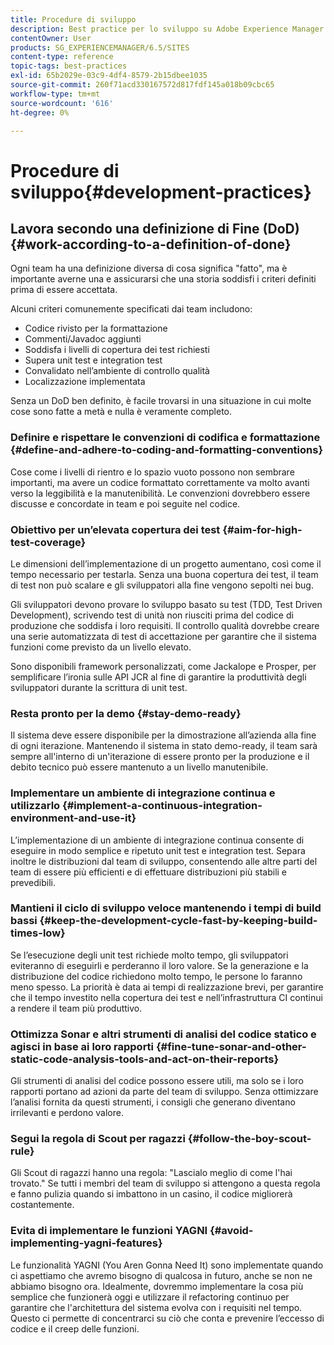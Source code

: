 ```yaml
---
title: Procedure di sviluppo
description: Best practice per lo sviluppo su Adobe Experience Manager.
contentOwner: User
products: SG_EXPERIENCEMANAGER/6.5/SITES
content-type: reference
topic-tags: best-practices
exl-id: 65b2029e-03c9-4df4-8579-2b15dbee1035
source-git-commit: 260f71acd330167572d817fdf145a018b09cbc65
workflow-type: tm+mt
source-wordcount: '616'
ht-degree: 0%

---
```


# Procedure di sviluppo{#development-practices}

## Lavora secondo una definizione di Fine (DoD) {#work-according-to-a-definition-of-done}

Ogni team ha una definizione diversa di cosa significa &quot;fatto&quot;, ma è importante averne una e assicurarsi che una storia soddisfi i criteri definiti prima di essere accettata.

Alcuni criteri comunemente specificati dai team includono:

* Codice rivisto per la formattazione
* Commenti/Javadoc aggiunti
* Soddisfa i livelli di copertura dei test richiesti
* Supera unit test e integration test
* Convalidato nell’ambiente di controllo qualità
* Localizzazione implementata

Senza un DoD ben definito, è facile trovarsi in una situazione in cui molte cose sono fatte a metà e nulla è veramente completo.

### Definire e rispettare le convenzioni di codifica e formattazione {#define-and-adhere-to-coding-and-formatting-conventions}

Cose come i livelli di rientro e lo spazio vuoto possono non sembrare importanti, ma avere un codice formattato correttamente va molto avanti verso la leggibilità e la manutenibilità. Le convenzioni dovrebbero essere discusse e concordate in team e poi seguite nel codice.

### Obiettivo per un’elevata copertura dei test  {#aim-for-high-test-coverage}

Le dimensioni dell’implementazione di un progetto aumentano, così come il tempo necessario per testarla. Senza una buona copertura dei test, il team di test non può scalare e gli sviluppatori alla fine vengono sepolti nei bug.

Gli sviluppatori devono provare lo sviluppo basato su test (TDD, Test Driven Development), scrivendo test di unità non riusciti prima del codice di produzione che soddisfa i loro requisiti. Il controllo qualità dovrebbe creare una serie automatizzata di test di accettazione per garantire che il sistema funzioni come previsto da un livello elevato.

Sono disponibili framework personalizzati, come Jackalope e Prosper, per semplificare l’ironia sulle API JCR al fine di garantire la produttività degli sviluppatori durante la scrittura di unit test.

### Resta pronto per la demo {#stay-demo-ready}

Il sistema deve essere disponibile per la dimostrazione all’azienda alla fine di ogni iterazione. Mantenendo il sistema in stato demo-ready, il team sarà sempre all&#39;interno di un&#39;iterazione di essere pronto per la produzione e il debito tecnico può essere mantenuto a un livello manutenibile.

### Implementare un ambiente di integrazione continua e utilizzarlo {#implement-a-continuous-integration-environment-and-use-it}

L’implementazione di un ambiente di integrazione continua consente di eseguire in modo semplice e ripetuto unit test e integration test. Separa inoltre le distribuzioni dal team di sviluppo, consentendo alle altre parti del team di essere più efficienti e di effettuare distribuzioni più stabili e prevedibili.

### Mantieni il ciclo di sviluppo veloce mantenendo i tempi di build bassi {#keep-the-development-cycle-fast-by-keeping-build-times-low}

Se l’esecuzione degli unit test richiede molto tempo, gli sviluppatori eviteranno di eseguirli e perderanno il loro valore. Se la generazione e la distribuzione del codice richiedono molto tempo, le persone lo faranno meno spesso. La priorità è data ai tempi di realizzazione brevi, per garantire che il tempo investito nella copertura dei test e nell’infrastruttura CI continui a rendere il team più produttivo.

### Ottimizza Sonar e altri strumenti di analisi del codice statico e agisci in base ai loro rapporti {#fine-tune-sonar-and-other-static-code-analysis-tools-and-act-on-their-reports}

Gli strumenti di analisi del codice possono essere utili, ma solo se i loro rapporti portano ad azioni da parte del team di sviluppo. Senza ottimizzare l’analisi fornita da questi strumenti, i consigli che generano diventano irrilevanti e perdono valore.

### Segui la regola di Scout per ragazzi {#follow-the-boy-scout-rule}

Gli Scout di ragazzi hanno una regola: &quot;Lascialo meglio di come l&#39;hai trovato.&quot; Se tutti i membri del team di sviluppo si attengono a questa regola e fanno pulizia quando si imbattono in un casino, il codice migliorerà costantemente.

### Evita di implementare le funzioni YAGNI {#avoid-implementing-yagni-features}

Le funzionalità YAGNI (You Aren Gonna Need It) sono implementate quando ci aspettiamo che avremo bisogno di qualcosa in futuro, anche se non ne abbiamo bisogno ora. Idealmente, dovremmo implementare la cosa più semplice che funzionerà oggi e utilizzare il refactoring continuo per garantire che l&#39;architettura del sistema evolva con i requisiti nel tempo. Questo ci permette di concentrarci su ciò che conta e prevenire l’eccesso di codice e il creep delle funzioni.
